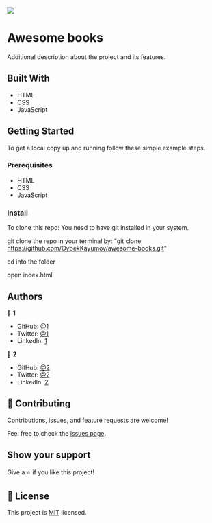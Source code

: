 ![](https://img.shields.io/badge/Microverse-blueviolet)

# Awesome books


Additional description about the project and its features.

## Built With

- HTML
- CSS
- JavaScript

## Getting Started

To get a local copy up and running follow these simple example steps.

### Prerequisites

- HTML
- CSS
- JavaScript

### Install

To clone this repo: You need to have git installed in your system.

git clone the repo in your terminal by: "git clone https://github.com/OybekKayumov/awesome-books.git"

cd into the folder

open index.html

## Authors

👤 **1**

- GitHub: [@1](https://github.com/)
- Twitter: [@1](https://twitter.com/)
- LinkedIn: [1](https://www.linkedin.com/)

👤 **2**

- GitHub: [@2](https://github.com/)
- Twitter: [@2](https://twitter.com/)
- LinkedIn: [2](https://www.linkedin.com/)

## 🤝 Contributing

Contributions, issues, and feature requests are welcome!

Feel free to check the [issues page](https://github.com/OybekKayumov/awesome-books/issues).

## Show your support

Give a ⭐️ if you like this project!

## 📝 License

This project is [MIT](./MIT.md) licensed.
